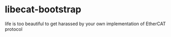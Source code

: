 # libecat-bootstrap

life is too beautiful to get harassed by your own implementation of EtherCAT protocol